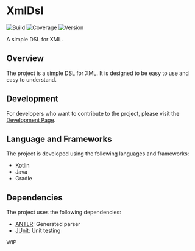 # XmlDsl

![Build](https://img.shields.io/badge/build-passing-2ecc40)
![Coverage](https://img.shields.io/badge/coverage-59%25-ff851b)
![Version](https://img.shields.io/badge/version-0.1.0-0074d9)

A simple DSL for XML.

## Overview

The project is a simple DSL for XML. It is designed to be easy to use and easy to understand.

## Development

For developers who want to contribute to the project, please visit the [Development Page](docs/development/en/index.md).

## Language and Frameworks

The project is developed using the following languages and frameworks:

- Kotlin
- Java
- Gradle

## Dependencies

The project uses the following dependencies:

- [ANTLR](https://www.antlr.org/): Generated parser
- [JUnit](https://junit.org/): Unit testing

WIP

